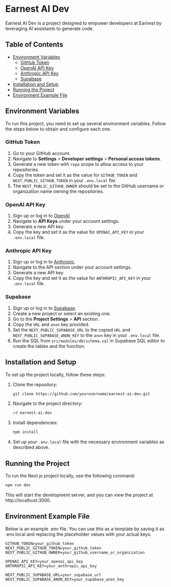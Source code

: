 # Earnest AI Dev

Earnest AI Dev is a project designed to empower developers at Earnest by leveraging AI assistants to generate code.

## Table of Contents

- [Environment Variables](#environment-variables)
  - [GitHub Token](#github-token)
  - [OpenAI API Key](#openai-api-key)
  - [Anthropic API Key](#anthropic-api-key)
  - [Supabase](#supabase)
- [Installation and Setup](#installation-and-setup)
- [Running the Project](#running-the-project)
- [Environment Example File](#environment-example-file)

## Environment Variables

To run this project, you need to set up several environment variables. Follow the steps below to obtain and configure each one.

### GitHub Token

1. Go to your GitHub account.
2. Navigate to **Settings** > **Developer settings** > **Personal access tokens**.
3. Generate a new token with `repo` scope to allow access to your repositories.
4. Copy the token and set it as the value for `GITHUB_TOKEN` and `NEXT_PUBLIC_GITHUB_TOKEN` in your `.env.local` file.
5. The `NEXT_PUBLIC_GITHUB_OWNER` should be set to the GitHub username or organization name owning the repositories.

### OpenAI API Key

1. Sign up or log in to [OpenAI](https://platform.openai.com/).
2. Navigate to **API Keys** under your account settings.
3. Generate a new API key.
4. Copy the key and set it as the value for `OPENAI_API_KEY` in your `.env.local` file.

### Anthropic API Key

1. Sign up or log in to [Anthropic](https://www.anthropic.com/).
2. Navigate to the API section under your account settings.
3. Generate a new API key.
4. Copy the key and set it as the value for `ANTHROPIC_API_KEY` in your `.env.local` file.

### Supabase

1. Sign up or log in to [Supabase](https://supabase.com/).
2. Create a new project or select an existing one.
3. Go to the **Project Settings** > **API** section.
4. Copy the `URL` and `anon` key provided.
5. Set the `NEXT_PUBLIC_SUPABASE_URL` to the copied `URL` and `NEXT_PUBLIC_SUPABASE_ANON_KEY` to the `anon` key in your `.env.local` file.
6. Run the SQL from `src/modules/db/schema.sql` in Supabase SQL editor to create the tables and the function.

## Installation and Setup

To set up the project locally, follow these steps:

1. Clone the repository:
    ```bash
    git clone https://github.com/yourusername/earnest-ai-dev.git
    ```
2. Navigate to the project directory:
    ```bash
    cd earnest-ai-dev
    ```
3. Install dependencies:
    ```bash
    npm install
    ```
4. Set up your `.env.local` file with the necessary environment variables as described above.

## Running the Project

To run the Next.js project locally, use the following command:

```bash
npm run dev
```

This will start the development server, and you can view the project at http://localhost:3000.

## Environment Example File

Below is an example .env file. You can use this as a template by saving it as .env.local and replacing the placeholder values with your actual keys.

```
GITHUB_TOKEN=your_github_token
NEXT_PUBLIC_GITHUB_TOKEN=your_github_token
NEXT_PUBLIC_GITHUB_OWNER=your_github_username_or_organization

OPENAI_API_KEY=your_openai_api_key
ANTHROPIC_API_KEY=your_anthropic_api_key

NEXT_PUBLIC_SUPABASE_URL=your_supabase_url
NEXT_PUBLIC_SUPABASE_ANON_KEY=your_supabase_anon_key
```
